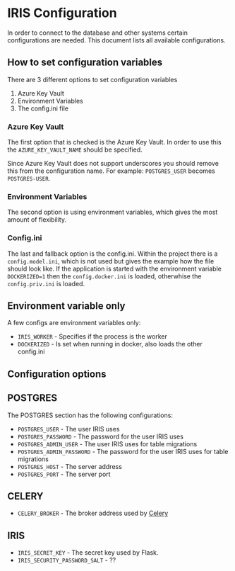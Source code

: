 
# IRIS Configuration
In order to connect to the database and other systems certain configurations are needed. This document lists all available configurations.


## How to set configuration variables
There are 3 different options to set configuration variables
1. Azure Key Vault
2. Environment Variables
3. The config.ini file

### Azure Key Vault
The first option that is checked is the Azure Key Vault. In order to use this the `AZURE_KEY_VAULT_NAME` should be specified. 

Since Azure Key Vault does not support underscores you should remove this from the configuration name. For example: `POSTGRES_USER` becomes `POSTGRES-USER`.

### Environment Variables
The second option is using environment variables, which gives the most amount of flexibility. 
### Config.ini
The last and fallback option is the config.ini. Within the project there is a `config.model.ini`, which is not used but gives the example how the file should look like. If the application is started with the environment variable `DOCKERIZED=1` then the `config.docker.ini` is loaded, otherwhise the `config.priv.ini` is loaded.

## Environment variable only
A few configs are environment variables only:

- `IRIS_WORKER` - Specifies if the process is the worker
- `DOCKERIZED` - Is set when running in docker, also loads the other config.ini

## Configuration options

## POSTGRES
The POSTGRES section has the following configurations:

- `POSTGRES_USER` - The user IRIS uses
- `POSTGRES_PASSWORD` - The password for the user IRIS uses
- `POSTGRES_ADMIN_USER` - The user IRIS uses for table migrations
- `POSTGRES_ADMIN_PASSWORD` - The password for the user IRIS uses for table migrations
- `POSTGRES_HOST` - The server address
- `POSTGRES_PORT` - The server port

## CELERY

- `CELERY_BROKER` - The broker address used by [Celery](https://github.com/celery/celery)

## IRIS

- `IRIS_SECRET_KEY` - The secret key used by Flask.
- `IRIS_SECURITY_PASSWORD_SALT` - ??

